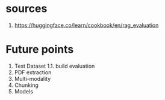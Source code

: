 # sources
1. https://huggingface.co/learn/cookbook/en/rag_evaluation


# Future points
1. Test Dataset
1.1. build evaluation 
2. PDF extraction
3. Multi-modality
4. Chunking
5. Models
